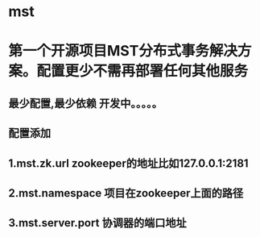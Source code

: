 # mst
# 第一个开源项目MST分布式事务解决方案。配置更少不需再部署任何其他服务
## 最少配置,最少依赖 开发中。。。。。
## 配置添加
## 1.mst.zk.url  zookeeper的地址比如127.0.0.1:2181
## 2.mst.namespace 项目在zookeeper上面的路径
## 3.mst.server.port 协调器的端口地址